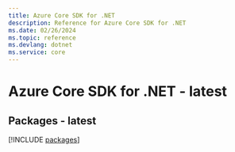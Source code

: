 ```yaml
---
title: Azure Core SDK for .NET
description: Reference for Azure Core SDK for .NET
ms.date: 02/26/2024
ms.topic: reference
ms.devlang: dotnet
ms.service: core
---
```

# Azure Core SDK for .NET - latest
## Packages - latest
[!INCLUDE [packages](core-index.md)]